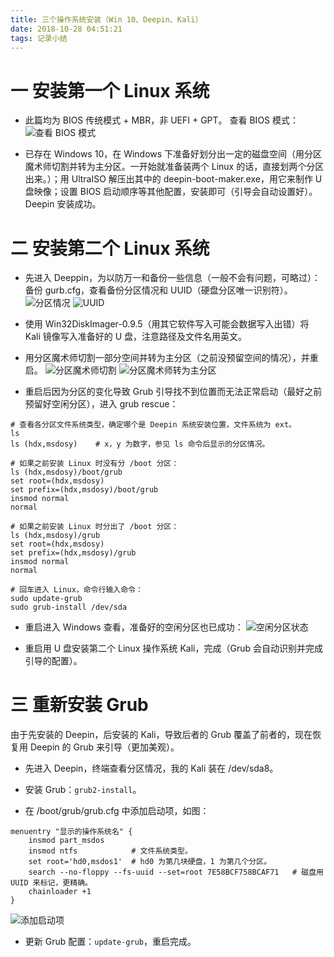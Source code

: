 ```yaml
---
title: 三个操作系统安装（Win 10、Deepin、Kali）
date: 2018-10-28 04:51:21
tags: 记录小结
---
```

# 一 安装第一个 Linux 系统
- 此篇均为 BIOS 传统模式 + MBR，非 UEFI + GPT。
查看 BIOS 模式：
![查看 BIOS 模式](图1.PNG)

- 已存在 Windows 10，在 Windows 下准备好划分出一定的磁盘空间（用分区魔术师切割并转为主分区。一开始就准备装两个 Linux 的话，直接划两个分区出来。）；用 UltraISO 解压出其中的 deepin-boot-maker.exe，用它来制作 U 盘映像；设置 BIOS 启动顺序等其他配置，安装即可（引导会自动设置好）。Deepin 安装成功。

# 二 安装第二个 Linux 系统
- 先进入 Deeppin，为以防万一和备份一些信息（一般不会有问题，可略过）：
备份 gurb.cfg，查看备份分区情况和 UUID（硬盘分区唯一识别符）。
![分区情况](图2.PNG)
![UUID](图3.PNG)

- 使用 Win32DiskImager-0.9.5（用其它软件写入可能会数据写入出错）将 Kali 镜像写入准备好的 U 盘，注意路径及文件名用英文。

- 用分区魔术师切割一部分空间并转为主分区（之前没预留空间的情况），并重启。
![分区魔术师切割](图4.PNG)
![分区魔术师转为主分区](图5.PNG)

- 重启后因为分区的变化导致 Grub 引导找不到位置而无法正常启动（最好之前预留好空闲分区），进入 grub rescue：
```
# 查看各分区文件系统类型，确定哪个是 Deepin 系统安装位置，文件系统为 ext。
ls
ls (hdx,msdosy)    # x，y 为数字，参见 ls 命令后显示的分区情况。

# 如果之前安装 Linux 时没有分 /boot 分区：
ls (hdx,msdosy)/boot/grub
set root=(hdx,msdosy)
set prefix=(hdx,msdosy)/boot/grub
insmod normal
normal

# 如果之前安装 Linux 时分出了 /boot 分区：
ls (hdx,msdosy)/grub
set root=(hdx,msdosy)
set prefix=(hdx,msdosy)/grub
insmod normal
normal

# 回车进入 Linux，命令行输入命令：
sudo update-grub
sudo grub-install /dev/sda
```

- 重启进入 Windows 查看，准备好的空闲分区也已成功：
![空闲分区状态](图6.PNG)

- 重启用 U 盘安装第二个 Linux 操作系统 Kali，完成（Grub 会自动识别并完成引导的配置）。

# 三 重新安装 Grub
由于先安装的 Deepin，后安装的 Kali，导致后者的 Grub 覆盖了前者的，现在恢复用 Deepin 的 Grub 来引导（更加美观）。

- 先进入 Deepin，终端查看分区情况，我的 Kali 装在 /dev/sda8。

- 安装 Grub：`grub2-install`。

- 在 /boot/grub/grub.cfg 中添加启动项，如图：
```
menuentry "显示的操作系统名" {
    insmod part_msdos
    insmod ntfs            # 文件系统类型。
    set root='hd0,msdos1'  # hd0 为第几块硬盘，1 为第几个分区。
    search --no-floppy --fs-uuid --set=root 7E58BCF758BCAF71   # 磁盘用 UUID 来标记，更精确。
    chainloader +1
}
```
![添加启动项](图7.PNG)

- 更新 Grub 配置：`update-grub`，重启完成。
